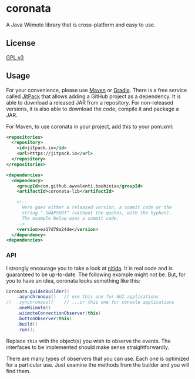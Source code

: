 # coronata
A Java Wiimote library that is cross-platform and easy to use.

## License
[GPL v3](http://www.gnu.org/licenses/gpl-3.0.en.html)

## Usage
For your convenience, please use [Maven](https://maven.apache.org) or [Gradle](http://gradle.org/). There is a free service called [JitPack]( https://jitpack.io/) that allows adding a GitHub project as a dependency. It is able to download a released JAR from a repository. For non-released versions, it is also able to download the code, compile it and package a JAR.

For Maven, to use coronata in your project, add this to your pom.xml:

```xml
<repositories>
  <repository>
    <id>jitpack.io</id>
    <url>https://jitpack.io</url>
  </repository>
</repositories>

<dependencies>
  <dependency>
    <groupId>com.github.awvalenti.bauhinia</groupId>
    <artifactId>coronata-lib</artifactId>

    <!--
      Here goes either a released version, a commit code or the
      string "-SNAPSHOT" (without the quotes, with the hyphen).
      The example below uses a commit code.
    -->
    <version>ea17d78a24de</version>
  </dependency>
<dependencies>
```

### API
I strongly encourage you to take a look at [nitida](https://github.com/awvalenti/bauhinia/tree/master/nitida). It is real code and is guaranteed to be up-to-date. The following example might not be. But, for you to have an idea, coronata looks something like this:
```java
Coronata.guidedBuilder()
    .asynchronous()   // use this one for GUI applications
//  .synchronous()    // ...or this one for console applications
    .oneWiimote()
    .wiimoteConnectionObserver(this)
    .buttonObserver(this)
    .build()
    .run();
```
Replace ```this``` with the object(s) you wish to observe the events. The interfaces to be implemented should make sense straightforwardly.

There are many types of observers that you can use. Each one is optimized for a particular use. Just examine the methods from the builder and you will find them.
